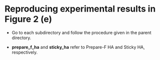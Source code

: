 # Reproducing experimental results in Figure 2 (e)

- Go to each subdirectory and follow the procedure given in the parent directory.

- **prepare_f_ha** and **sticky_ha** refer to Prepare-F HA and Sticky HA, respectively.